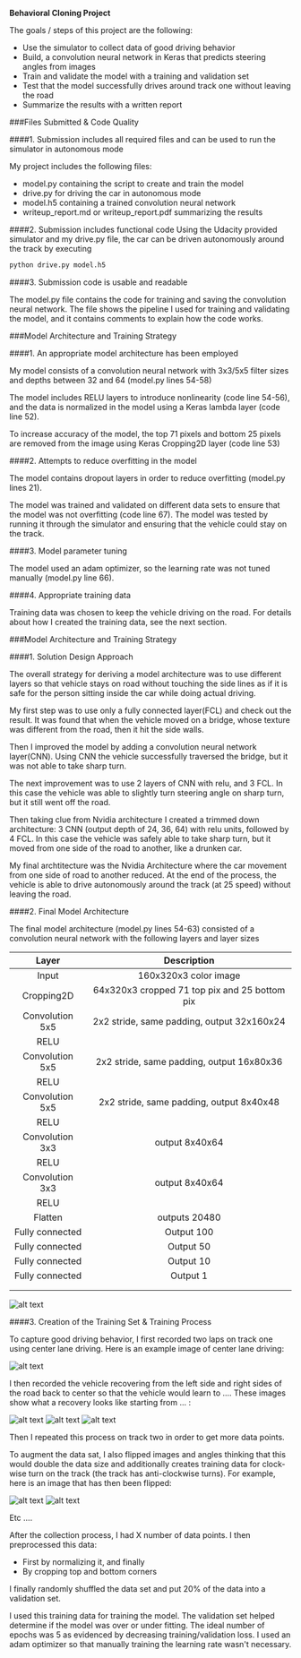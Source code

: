 **Behavioral Cloning Project**

The goals / steps of this project are the following:
* Use the simulator to collect data of good driving behavior
* Build, a convolution neural network in Keras that predicts steering angles from images
* Train and validate the model with a training and validation set
* Test that the model successfully drives around track one without leaving the road
* Summarize the results with a written report


[//]: # (Image References)

[image1]: ./examples/placeholder.png "Model Visualization"
[image2]: ./examples/placeholder.png "Grayscaling"
[image3]: ./examples/placeholder_small.png "Recovery Image"
[image4]: ./examples/placeholder_small.png "Recovery Image"
[image5]: ./examples/placeholder_small.png "Recovery Image"
[image6]: ./examples/placeholder_small.png "Normal Image"
[image7]: ./examples/placeholder_small.png "Flipped Image"


###Files Submitted & Code Quality

####1. Submission includes all required files and can be used to run the simulator in autonomous mode

My project includes the following files:
* model.py containing the script to create and train the model
* drive.py for driving the car in autonomous mode
* model.h5 containing a trained convolution neural network 
* writeup_report.md or writeup_report.pdf summarizing the results

####2. Submission includes functional code
Using the Udacity provided simulator and my drive.py file, the car can be driven autonomously around the track by executing 
```sh
python drive.py model.h5
```

####3. Submission code is usable and readable

The model.py file contains the code for training and saving the convolution neural network. The file shows the pipeline I used for training and validating the model, and it contains comments to explain how the code works.

###Model Architecture and Training Strategy

####1. An appropriate model architecture has been employed

My model consists of a convolution neural network with 3x3/5x5 filter sizes and depths between 32 and 64 (model.py lines 54-58) 

The model includes RELU layers to introduce nonlinearity (code line 54-56), and the data is normalized in the model using a Keras lambda layer (code line 52). 

To increase accuracy of the model, the top 71 pixels and bottom 25 pixels are removed from the image using Keras Cropping2D layer (code line 53)

####2. Attempts to reduce overfitting in the model

The model contains dropout layers in order to reduce overfitting (model.py lines 21). 

The model was trained and validated on different data sets to ensure that the model was not overfitting (code line 67). The model was tested by running it through the simulator and ensuring that the vehicle could stay on the track.

####3. Model parameter tuning

The model used an adam optimizer, so the learning rate was not tuned manually (model.py line 66).

####4. Appropriate training data

Training data was chosen to keep the vehicle driving on the road. For details about how I created the training data, see the next section. 

###Model Architecture and Training Strategy

####1. Solution Design Approach

The overall strategy for deriving a model architecture was to use different layers so that vehicle stays on road without touching the side lines as if it is safe for the person sitting inside the car while doing actual driving.

My first step was to use only a fully connected layer(FCL) and check out the result. It was found that when the vehicle moved on a bridge, whose texture was different from the road, then it hit the side walls.

Then I improved the model by adding a convolution neural network layer(CNN). Using CNN the vehicle successfully traversed the bridge, but it was not able to take sharp turn.

The next improvement was to use 2 layers of CNN with relu, and 3 FCL. In this case the vehicle was able to slightly turn steering angle on sharp turn, but it still went off the road.

Then taking clue from Nvidia architecture I created a trimmed down architecture: 3 CNN (output depth of 24, 36, 64) with relu units, followed by 4 FCL. In this case the vehicle was safely able to take sharp turn, but it moved from one side of the road to another, like a drunken car.

My final archtitecture was the Nvidia Architecture where the car movement from one side of road to another reduced. At the end of the process, the vehicle is able to drive autonomously around the track (at 25 speed) without leaving the road.

####2. Final Model Architecture

The final model architecture (model.py lines 54-63) consisted of a convolution neural network with the following layers and layer sizes 

| Layer         		|     Description	        					| 
|:---------------------:|:---------------------------------------------:| 
| Input         		| 160x320x3 color image   						| 
| Cropping2D     		| 64x320x3 cropped 71 top pix and 25 bottom pix	|
| Convolution 5x5     	| 2x2 stride, same padding, output 32x160x24 	|
| RELU					|												|
| Convolution 5x5     	| 2x2 stride, same padding, output 16x80x36 	|
| RELU					|												|
| Convolution 5x5     	| 2x2 stride, same padding, output 8x40x48 		|
| RELU					|												|
| Convolution 3x3		| output 8x40x64								|
| RELU					|												|
| Convolution 3x3		| output 8x40x64    							|
| RELU					|												|
| Flatten				| outputs 20480 								|
| Fully connected		| Output 100        							|
| Fully connected		| Output 50 									|
| Fully connected		| Output 10        								|
| Fully connected		| Output 1 										|
|						|												|
|						|												|

![alt text][image1]

####3. Creation of the Training Set & Training Process

To capture good driving behavior, I first recorded two laps on track one using center lane driving. Here is an example image of center lane driving:

![alt text][image2]

I then recorded the vehicle recovering from the left side and right sides of the road back to center so that the vehicle would learn to .... These images show what a recovery looks like starting from ... :

![alt text][image3]
![alt text][image4]
![alt text][image5]

Then I repeated this process on track two in order to get more data points.

To augment the data sat, I also flipped images and angles thinking that this would double the data size and additionally creates training data for clock-wise turn on the track (the track has anti-clockwise turns). For example, here is an image that has then been flipped:

![alt text][image6]
![alt text][image7]

Etc ....

After the collection process, I had X number of data points. I then preprocessed this data: 
* First by normalizing it, and finally
* By cropping top and bottom corners


I finally randomly shuffled the data set and put 20% of the data into a validation set. 

I used this training data for training the model. The validation set helped determine if the model was over or under fitting. The ideal number of epochs was 5 as evidenced by decreasing training/validation loss. I used an adam optimizer so that manually training the learning rate wasn't necessary.
